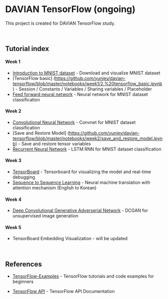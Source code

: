 # DAVIAN TensorFlow (ongoing)
This project is created for DAVIAN TensorFlow study.

<br>

## Tutorial index
#### Week 1 
* [Introduction to MNIST dataset](https://github.com/yunjey/davian-tensorflow/blob/master/notebooks/week1/1.%20mnist_data_introduction.ipynb) - Download and visualize MNIST dataset
* [TensorFlow basic] (https://github.com/yunjey/davian-tensorflow/blob/master/notebooks/week1/2.%20tensorflow_basic.ipynb) - Session / Constants / Variables / Sharing variables / Placeholder
* [Feed forward neural network](https://github.com/yunjey/davian-tensorflow/blob/master/notebooks/week1/3.%20feed_forward_neural_network.ipynb) - Neural network for MNIST dataset classification


#### Week 2

* [Convolutional Neural Network](https://github.com/yunjey/davian-tensorflow/blob/master/notebooks/week2/convolutional_neural_network.ipynb) - Convnet for MNIST dataset classification
* [Save and Restore Model] (https://github.com/yunjey/davian-tensorflow/blob/master/notebooks/week2/save_and_restore_model.ipynb) - Save and restore tensor variables
* [Recurrent Neural Network](https://github.com/yunjey/davian-tensorflow/blob/master/notebooks/week2/long_short_term_memory.ipynb) - LSTM RNN for MNIST dataset classification

#### Week 3

* [TensorBoard](https://github.com/yunjey/davian-tensorflow/blob/master/notebooks/week3/1.%20tensorboard.ipynb) - Tensorboard for visualizing the model and real-time debugging 
* [Sequence to Sequence Learning](https://github.com/yunjey/davian-tensorflow/blob/master/notebooks/week3/2.%20neural_machine_translation.ipynb) - Neural machine translation with attention mechanism (English to Korean)

#### Week 4

* [Deep Convolutional Generative Adverserial Network](https://github.com/yunjey/davian-tensorflow/tree/master/notebooks/week4) - DCGAN for unsupervised image generation

#### Week 5

* TensorBoard Embedding Visualization - will be updated

<br>

## References
* [TensorFlow-Examples](https://github.com/aymericdamien/TensorFlow-Examples) - TensorFlow tutorials and code examples for beginners

* [TensorFlow API](https://www.tensorflow.org/versions/r0.11/api_docs/index.html) - TensorFlow API Documentation


